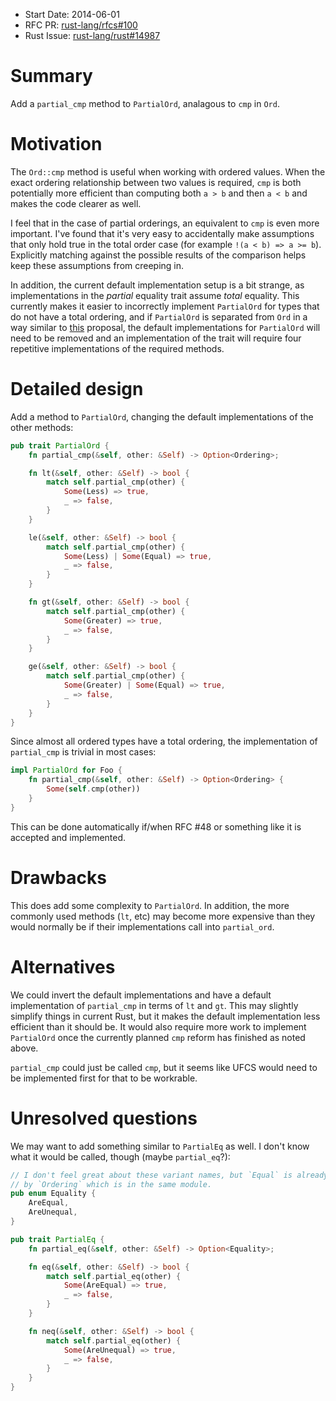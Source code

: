 - Start Date: 2014-06-01
- RFC PR: [rust-lang/rfcs#100](https://github.com/rust-lang/rfcs/pull/100)
- Rust Issue: [rust-lang/rust#14987](https://github.com/rust-lang/rust/issues/14987)

# Summary

Add a `partial_cmp` method to `PartialOrd`, analagous to `cmp` in `Ord`.

# Motivation

The `Ord::cmp` method is useful when working with ordered values. When the
exact ordering relationship between two values is required, `cmp` is both
potentially more efficient than computing both `a > b` and then `a < b` and
makes the code clearer as well.

I feel that in the case of partial orderings, an equivalent to `cmp` is even
more important. I've found that it's very easy to accidentally make assumptions
that only hold true in the total order case (for example `!(a < b) => a >= b`).
Explicitly matching against the possible results of the comparison helps keep
these assumptions from creeping in.

In addition, the current default implementation setup is a bit strange, as
implementations in the *partial* equality trait assume *total* equality. This
currently makes it easier to incorrectly implement `PartialOrd` for types that
do not have a total ordering, and if `PartialOrd` is separated from `Ord` in a
way similar to [this](https://gist.github.com/alexcrichton/10945968) proposal,
the default implementations for `PartialOrd` will need to be removed and an
implementation of the trait will require four repetitive implementations of
the required methods.

# Detailed design

Add a method to `PartialOrd`, changing the default implementations of the other
methods:
```rust
pub trait PartialOrd {
    fn partial_cmp(&self, other: &Self) -> Option<Ordering>;

    fn lt(&self, other: &Self) -> bool {
        match self.partial_cmp(other) {
            Some(Less) => true,
            _ => false,
        }
    }

    le(&self, other: &Self) -> bool {
        match self.partial_cmp(other) {
            Some(Less) | Some(Equal) => true,
            _ => false,
        }
    }

    fn gt(&self, other: &Self) -> bool {
        match self.partial_cmp(other) {
            Some(Greater) => true,
            _ => false,
        }
    }

    ge(&self, other: &Self) -> bool {
        match self.partial_cmp(other) {
            Some(Greater) | Some(Equal) => true,
            _ => false,
        }
    }
}
```

Since almost all ordered types have a total ordering, the implementation of
`partial_cmp` is trivial in most cases:
```rust
impl PartialOrd for Foo {
    fn partial_cmp(&self, other: &Self) -> Option<Ordering> {
        Some(self.cmp(other))
    }
}
```
This can be done automatically if/when RFC #48 or something like it is accepted
and implemented.

# Drawbacks

This does add some complexity to `PartialOrd`. In addition, the more commonly
used methods (`lt`, etc) may become more expensive than they would normally be
if their implementations call into `partial_ord`.

# Alternatives

We could invert the default implementations and have a default implementation
of `partial_cmp` in terms of `lt` and `gt`. This may slightly simplify things
in current Rust, but it makes the default implementation less efficient than it
should be. It would also require more work to implement `PartialOrd` once the
currently planned `cmp` reform has finished as noted above.

`partial_cmp` could just be called `cmp`, but it seems like UFCS would need to
be implemented first for that to be workrable.

# Unresolved questions

We may want to add something similar to `PartialEq` as well. I don't know what
it would be called, though (maybe `partial_eq`?):
```rust
// I don't feel great about these variant names, but `Equal` is already taken
// by `Ordering` which is in the same module.
pub enum Equality {
    AreEqual,
    AreUnequal,
}

pub trait PartialEq {
    fn partial_eq(&self, other: &Self) -> Option<Equality>;

    fn eq(&self, other: &Self) -> bool {
        match self.partial_eq(other) {
            Some(AreEqual) => true,
            _ => false,
        }
    }

    fn neq(&self, other: &Self) -> bool {
        match self.partial_eq(other) {
            Some(AreUnequal) => true,
            _ => false,
        }
    }
}
```
